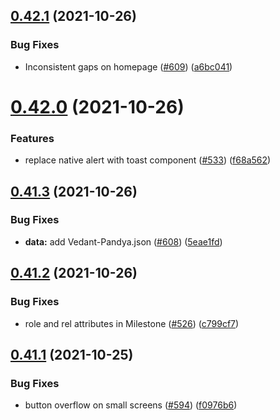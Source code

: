 ## [0.42.1](https://github.com/EddieHubCommunity/LinkFree/compare/v0.42.0...v0.42.1) (2021-10-26)


### Bug Fixes

* Inconsistent gaps on homepage ([#609](https://github.com/EddieHubCommunity/LinkFree/issues/609)) ([a6bc041](https://github.com/EddieHubCommunity/LinkFree/commit/a6bc041fb3c67b90280a03be41cdf28edbd5ef4d))



# [0.42.0](https://github.com/EddieHubCommunity/LinkFree/compare/v0.41.3...v0.42.0) (2021-10-26)


### Features

* replace native alert with toast component ([#533](https://github.com/EddieHubCommunity/LinkFree/issues/533)) ([f68a562](https://github.com/EddieHubCommunity/LinkFree/commit/f68a5627465575ee0f75ed9938c9c8e4a208d887))



## [0.41.3](https://github.com/EddieHubCommunity/LinkFree/compare/v0.41.2...v0.41.3) (2021-10-26)


### Bug Fixes

* **data:** add Vedant-Pandya.json ([#608](https://github.com/EddieHubCommunity/LinkFree/issues/608)) ([5eae1fd](https://github.com/EddieHubCommunity/LinkFree/commit/5eae1fda74debc724a19c1c2c78c6fd593d737f5))



## [0.41.2](https://github.com/EddieHubCommunity/LinkFree/compare/v0.41.1...v0.41.2) (2021-10-26)


### Bug Fixes

* role and rel attributes in Milestone ([#526](https://github.com/EddieHubCommunity/LinkFree/issues/526)) ([c799cf7](https://github.com/EddieHubCommunity/LinkFree/commit/c799cf7e9929eec7fa95325028d092cce833a893))



## [0.41.1](https://github.com/EddieHubCommunity/LinkFree/compare/v0.41.0...v0.41.1) (2021-10-25)


### Bug Fixes

* button overflow on small screens ([#594](https://github.com/EddieHubCommunity/LinkFree/issues/594)) ([f0976b6](https://github.com/EddieHubCommunity/LinkFree/commit/f0976b6c9bfbe2a82ec9cea17353a93fbbef32dc))



